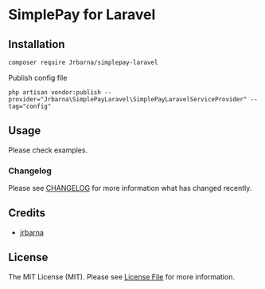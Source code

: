 # SimplePay for Laravel

## Installation

```bash
composer require Jrbarna/simplepay-laravel
```
Publish config file

```php artisan vendor:publish --provider="Jrbarna\SimplePayLaravel\SimplePayLaravelServiceProvider" --tag="config"```

## Usage

Please check examples.

### Changelog

Please see [CHANGELOG](CHANGELOG.md) for more information what has changed recently.

## Credits

-   [jrbarna](https://github.com/jrbarna)

## License

The MIT License (MIT). Please see [License File](LICENSE.md) for more information.
